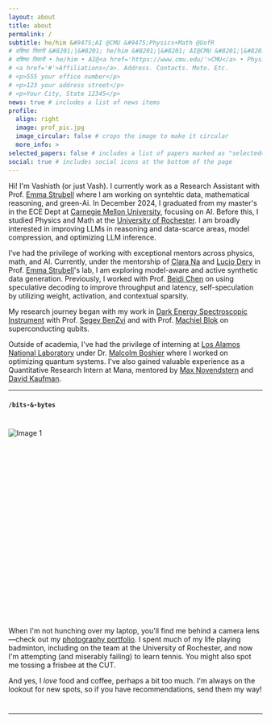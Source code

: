 ```yaml
---
layout: about
title: about
permalink: / 
subtitle: he/him &#9475;AI @CMU &#9475;Physics+Math @UofR
# वशिष्ठ तिवारी &#8201;|&#8201; he/him &#8201;|&#8201; AI@CMU &#8201;|&#8201; Physics+Math @UofR
# वशिष्ठ तिवारी • he/him • AI@<a href='https://www.cmu.edu/'>CMU</a> • Physics+Math @<a href='https://www.rochester.edu/'>UofR</a>
# <a href='#'>Affiliations</a>. Address. Contacts. Moto. Etc.
# <p>555 your office number</p>
# <p>123 your address street</p>
# <p>Your City, State 12345</p>
news: true # includes a list of news items
profile:
  align: right
  image: prof_pic.jpg
  image_circular: false # crops the image to make it circular
  more_info: >
selected_papers: false # includes a list of papers marked as "selected={true}"
social: true # includes social icons at the bottom of the page
---
```


Hi! I'm Vashisth (or just Vash). I currently work as a Research Assistant with Prof. [Emma Strubell](https://strubell.github.io/) where I am working on syntehtic data, mathematical reasoning, and green-Ai. In December 2024, I graduated from my master's in the ECE Dept at <a href='https://www.cmu.edu/'>Carnegie Mellon University</a>, focusing on AI. Before this, I studied Physics and Math at the <a href='https://www.rochester.edu/'>University of Rochester</a>. I am broadly interested in improving LLMs in reasoning and data-scarce areas, model compression, and optimizing LLM inference.

I’ve had the privilege of working with exceptional mentors across physics, math, and AI. Currently, under the mentorship of [Clara Na](https://clarasna.com/) and [Lucio Dery](https://ldery.github.io/#) in Prof. [Emma Strubell](https://strubell.github.io/)'s lab, I am exploring model-aware and active synthetic data generation. Previously, I worked with Prof. [Beidi Chen](https://www.andrew.cmu.edu/user/beidic/) on using speculative decoding to improve throughput and latency, self-speculation by utilizing weight, activation, and contextual sparsity. 

My research journey began with my work in [Dark Energy Spectroscopic Instrument](https://www.desi.lbl.gov) with Prof. [Segev BenZvi](https://www.pas.rochester.edu/~sybenzvi/) and with Prof. [Machiel Blok](https://labsites.rochester.edu/bloklab/team/) on superconducting qubits.
 <!-- where I worked on ML algorithms to identify supernovae in the Dark Energy Spectroscopic Instrument. I also worked with Prof. [Machiel Blok](https://labsites.rochester.edu/bloklab/team/) on quantifying noise in super conducting qubits. -->

Outside of academia, I've had the privilege of interning at [Los Alamos National Laboratory](https://about.lanl.gov/) under Dr. [Malcolm Boshier](https://www.matterwaveoptics.eu/FOMO2024/malcolm-boshier/) where I worked on optimizing quantum systems. I've also gained valuable experience as a Quantitative Research Intern at Mana, mentored by [Max Novendstern](https://www.linkedin.com/in/maxnovendstern/) and [David Kaufman](https://www.linkedin.com/in/davidwkaufman/).

----

#### `/bits-&-bytes`
<div class="bits-and-bytes">
  <div class="row">
    <div class="col-md-6">
      <div class="slider">
        <img src="assets/img/DSCF4311.jpg" alt="Image 1" class="slide active">
        <img src="assets/img/DSCF8875-4.jpg" alt="Image 2" class="slide">
        <img src="assets/img/DSCF0897.jpg" alt="Image 4" class="slide">
        <img src="assets/img/DSCF5992.jpg" alt="Image 3" class="slide">
        <img src="assets/img/DSCF5200.jpg" alt="Image 3" class="slide">
         <img src="assets/img/DSCF3806-2.jpg" alt="Image 3" class="slide">
        <img src="assets/img/DSCF0402-2.jpg" alt="Image 3" class="slide">
          <img src="assets/img/DSCF4386.jpg" alt="Image 3" class="slide">
      </div>
    </div>
    <div class="col-md-6">
        <p>
          When I'm not hunching over my laptop, you'll find me behind a camera lens—check out my <a href="https://vashisthtiwari.myportfolio.com/">photography portfolio</a>.
          I spent much of my life playing badminton, including on the team at the University of Rochester, and now I'm attempting (and miserably failing) to learn tennis. You might also spot me tossing a frisbee at the CUT.
        </p>
        <p>
          And yes, I <em>love</em> food and coffee, perhaps a bit too much. I'm always on the lookout for new spots, so if you have recommendations, send them my way!
        </p>
    </div>
  </div>
</div>

<style>
.bits-and-bytes {
  margin-top: 40px;
  margin-bottom: 40px;
}

.slider {
  position: relative;
  width: 100%;
  height: 0;
  padding-bottom: 75%; /* Adjust this value to match your image aspect ratio */
  overflow: hidden;
}

.slide {
  position: absolute;
  top: 0;
  left: 0;
  width: 100%;
  height: 100%;
  opacity: 0;
  transition: opacity 2s ease-in-out;
  object-fit: cover;
}

.slide.active {
  opacity: 1;
}

.content-text h2 {
  margin-bottom: 20px;
}

.content-text p {
  margin-bottom: 15px;
}

.portfolio-link {
  color: inherit;
  text-decoration: underline;
}

.portfolio-link:hover {
  color: #0056b3;
}
</style>

<script>
document.addEventListener('DOMContentLoaded', function() {
  const slides = document.querySelectorAll('.slide');
  let currentSlide = 0;
  let slideInterval;

  function showSlide(index) {
    slides[currentSlide].classList.remove('active');
    slides[index].classList.add('active');
    currentSlide = index;
  }

  function nextSlide() {
    let next = (currentSlide + 1) % slides.length;
    showSlide(next);
  }

  function prevSlide() {
    let prev = (currentSlide - 1 + slides.length) % slides.length;
    showSlide(prev);
  }

  function startSlideshow() {
    slideInterval = setInterval(nextSlide, 5000); // Change slide every 5 seconds
  }

  function stopSlideshow() {
    clearInterval(slideInterval);
  }

  // Keyboard navigation
  document.addEventListener('keydown', function(e) {
    if (e.key === 'ArrowRight') {
      stopSlideshow();
      nextSlide();
      startSlideshow();
    } else if (e.key === 'ArrowLeft') {
      stopSlideshow();
      prevSlide();
      startSlideshow();
    }
  });

  // Start the slideshow
  startSlideshow();

  // Optional: Pause slideshow on hover
  const sliderElement = document.querySelector('.slider');
  sliderElement.addEventListener('mouseenter', stopSlideshow);
  sliderElement.addEventListener('mouseleave', startSlideshow);
});
</script>

----
